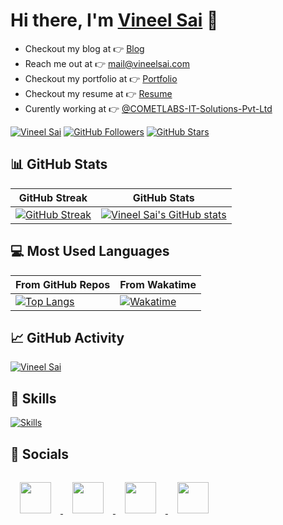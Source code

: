 # Hi there, I'm [Vineel Sai](https://vineelsai.com) 👋

* Checkout my blog at 👉 [Blog](https://vineelsai.com)
* Reach me out at 👉 mail@vineelsai.com
* Checkout my portfolio at 👉 [Portfolio](https://vineelsai.com/portfolio)
* Checkout my resume at 👉 [Resume](https://vineelsai.com/resume/resume.pdf)
* Curently working at 👉 [@COMETLABS-IT-Solutions-Pvt-Ltd](https://github.com/COMETLABS-IT-Solutions-Pvt-Ltd)

[![Vineel Sai](https://komarev.com/ghpvc/?username=vineelsai26&color=FE9600)](https://vineelsai.com)
[![GitHub Followers](https://img.shields.io/github/followers/vineelsai26?label=Followers&color=FE9600)](https://vineelsai.com)
[![GitHub Stars](https://img.shields.io/github/stars/vineelsai26?label=Stars&color=FE9600)](https://vineelsai.com)

## 📊 GitHub Stats

| GitHub Streak | GitHub Stats|
|-----|-----|
| [![GitHub Streak](https://github-readme-streak-stats.herokuapp.com/?user=vineelsai26&theme=dark)](https://vineelsai.com) | [![Vineel Sai's GitHub stats](https://github-stats.vineelsai.com/api?username=vineelsai26&show_icons=true&count_private=true&theme=dark)](https://vineelsai.com) |

## 💻 Most Used Languages
| From GitHub Repos | From Wakatime |
|-----|-----|
| [![Top Langs](https://github-stats.vineelsai.com/api/top-langs/?username=vineelsai26&layout=compact&langs_count=8&hide=shell,smali&theme=dark)](https://vineelsai.com) | [![Wakatime](https://github-stats.vineelsai.com/api/wakatime?username=vineelsai26&layout=compact&langs_count=8&theme=dark)](https://vineelsai.com) |

## 📈 GitHub Activity

[![Vineel Sai](https://github-readme-activity-graph.cyclic.app/graph?username=vineelsai26&bg_color=000000&color=6CE287&line=FFEE4A&point=FE9600)](https://vineelsai.com)

## 🎯 Skills

[![Skills](https://skillicons.dev/icons?i=javascript,nodejs,express,react,nextjs,vite,py,flask,django,cs,go,c,cpp,java,kotlin,html,css,docker,kubernetes,azure,aws,gcp,heroku,vercel,netlify,cloudflare,workers,firebase,mongodb,dynamodb,mysql,git,github,githubactions,linux,bash,vscode,androidstudio,idea,unity,visualstudio&theme=light)](https://vineelsai.com)

## 📱 Socials

<a href="https://instagram.com/vineelsai26">
    <img src="https://skillicons.dev/icons?i=instagram" width="50px" style="padding: 15px"/>
</a>
<a href="https://twitter.com/vineelsai26">
    <img src="https://skillicons.dev/icons?i=twitter" width="50px" style="padding: 15px"/>
</a>
<a href="https://linkedin.com/in/vineelsai26">
    <img src="https://skillicons.dev/icons?i=linkedin" width="50px" style="padding: 15px"/>
</a>
<a href="https://github.com/vineelsai26">
    <img src="https://skillicons.dev/icons?i=github" width="50px" style="padding: 15px"/>
</a>

